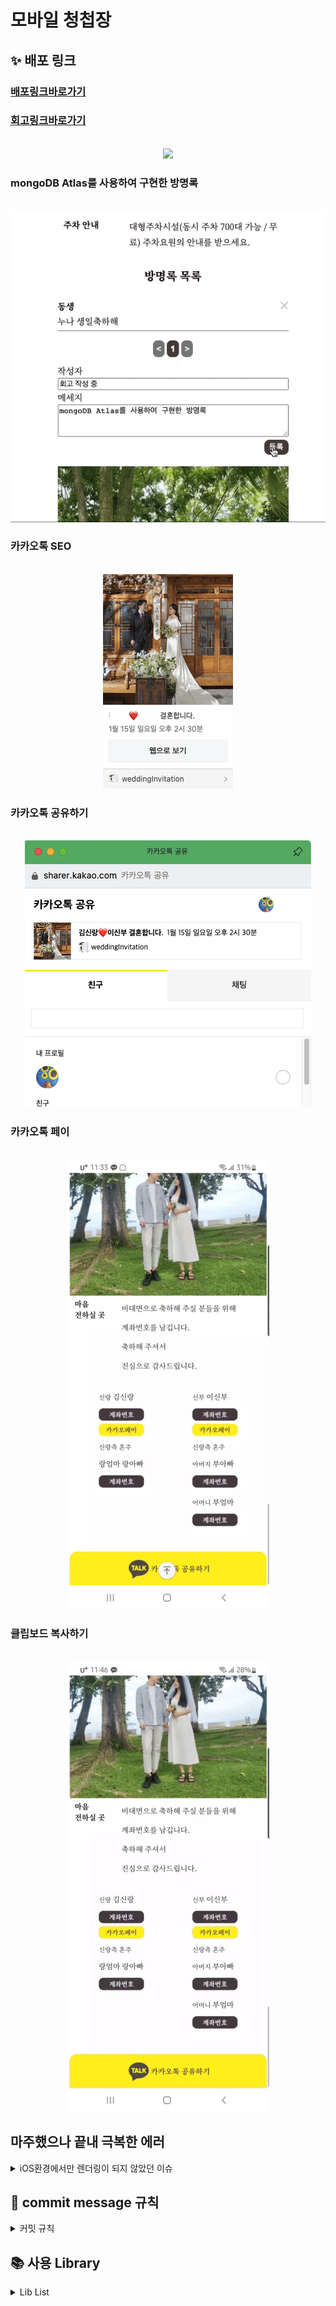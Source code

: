 # 모바일 청첩장
## **✨ 배포 링크**
### [배포링크바로가기](https://wedding-invitation-alpha-three.vercel.app/)
### [회고링크바로가기](https://velog.io/@anotherhoon/%EA%B0%9C%EC%9D%B8-%ED%94%84%EB%A1%9C%EC%A0%9D%ED%8A%B8-%EB%AA%A8%EB%B0%94%EC%9D%BC-%EC%B2%AD%EC%B2%A9%EC%9E%A5)


<p align="center">
  <br>
  <img src="./images/gif/thumbnail.gif">
  <br>
</p>

### mongoDB Atlas를 사용하여 구현한 방명록
<p align="center">
  <br>
  <img src="./images/gif/guestBook.gif">
  <br>
</p>

### 카카오톡 SEO
<p align="center">
  <br>
  <img src="./images/img/seo.png">
  <br>
</p>

### 카카오톡 공유하기
<p align="center">
  <br>
  <img src="./images/img/kakaoTalkShare.png">
  <br>
</p>

### 카카오톡 페이
<p align="center">
  <br>
  <img src="./images/gif/kakaopay.gif">
  <br>
</p>

### 클립보드 복사하기
<p align="center">
  <br>
  <img src="./images/gif/clipboard.gif">
  <br>
</p>


## 마주했으나 끝내 극복한 에러
<details>
<summary>iOS환경에서만 렌더링이 되지 않았던 이슈</summary>
<div markdown="1">
  내가 사용하는 맥북과 android 모바일 환경에서는 잘 렌더링 되었다.<br/>
  하지만 친구들에게 공유하면서 아이폰, 아이패드 (iOS환경)에서는 아래와 같은 에러가 발생하였다.
  <img src="./images/img/iOSerror.jpeg">
  <br/>
  see the browser console for more information에서 힌트를 얻을 수 있을 것 같았고,<br/> 모바일 환경에서 개발자 도구 및 console의 메세지를 확인 할 수 있는 방법을 알아냈다. 그리고 invalidDate 에러를 확인 할 수 있었다.
  <img src="./images/img/invalidDate.png">
  <br/>
  그리고 웹 브라우저 console에서도 비슷한 에러를 발견했다.
  <img src="./images/img/dateWarning.png">
  <br/>
  구글링을 통해 <a href='https://string.tistory.com/32'>JavaScript Date객체</a>사용시 크로스 브라우징 이슈가 발생할 수 있음을 알게 되었다. <br/>
  그래서 기존의 데이터를  <br/> "weddingDate" : "2023.01.15"에서 "weddingDate" : "2023/01/15" 로 바꾸니 크로스 브라우징 이슈가 해결되었다.
  
</div>
</details>




##  **🌱 commit message 규칙**

<details>
<summary>커밋 규칙</summary>
<div markdown="1">

⭐ feat : 새로운 기능에 대한 커밋

🎨 ui : 새로운 CSS관련 디자인에 대한 커밋

🛠 fix : 버그 수정에 대한 커밋

🧱 build : 빌드 관련 파일 수정에 대한 커밋

👏 chore : 파일 이동, 파일명 수정, 변수 제거 등의 자잘한 수정에 대한 커밋

⚒ refactor : 코드 리팩토링에 대한 커밋

📝 style : 공백 제거와 같은, 코드 스타일 혹은 포맷 등에 관한 커밋

✏ docs : 문서 수정에 대한 커밋

💡 ci : CI관련 설정 수정에 대한 커밋

</div>
</details>

## 📚 사용 Library

<details>
<summary>Lib List</summary>
<div markdown="1">

### production
- next.js
- react
- next-seo
- styled-components
-  react-kakao-maps-sdk
- react-responsive-carousel
- react-calendar
- mongoDB

</div>
</details>